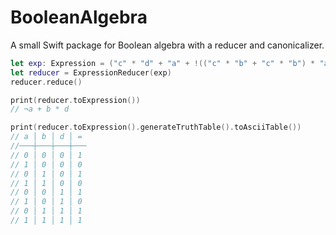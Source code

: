 # BooleanAlgebra

A small Swift package for Boolean algebra with a reducer and canonicalizer.

```swift
let exp: Expression = ("c" * "d" + "a" + !(("c" * "b" + "c" * "b") * "a")) * ¬"a" + "b" * "d"
let reducer = ExpressionReducer(exp)
reducer.reduce()

print(reducer.toExpression())
// ¬a + b * d

print(reducer.toExpression().generateTruthTable().toAsciiTable())
// a │ b │ d │ = 
//───┼───┼───┼───
// 0 │ 0 │ 0 │ 1 
// 1 │ 0 │ 0 │ 0 
// 0 │ 1 │ 0 │ 1 
// 1 │ 1 │ 0 │ 0 
// 0 │ 0 │ 1 │ 1 
// 1 │ 0 │ 1 │ 0 
// 0 │ 1 │ 1 │ 1 
// 1 │ 1 │ 1 │ 1 
```
